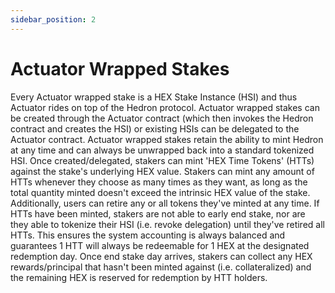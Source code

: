 ```yaml
---
sidebar_position: 2
---
```


# Actuator Wrapped Stakes

Every Actuator wrapped stake is a HEX Stake Instance (HSI) and thus Actuator rides on top of the Hedron protocol. Actuator wrapped stakes can be created through the Actuator contract (which then invokes the Hedron contract and creates the HSI) or existing HSIs can be delegated to the Actuator contract. Actuator wrapped stakes retain the ability to mint Hedron at any time and can always be unwrapped back into a standard tokenized HSI. Once created/delegated, stakers can mint 'HEX Time Tokens' (HTTs) against the stake's underlying HEX value. Stakers can mint any amount of HTTs whenever they choose as many times as they want, as long as the total quantity minted doesn't exceed the intrinsic HEX value of the stake. Additionally, users can retire any or all tokens they've minted at any time. If HTTs have been minted, stakers are not able to early end stake, nor are they able to tokenize their HSI (i.e. revoke delegation) until they've retired all HTTs. This ensures the system accounting is always balanced and guarantees 1 HTT will always be redeemable for 1 HEX at the designated redemption day. Once end stake day arrives, stakers can collect any HEX rewards/principal that hasn't been minted against (i.e. collateralized) and the remaining HEX is reserved for redemption by HTT holders.
